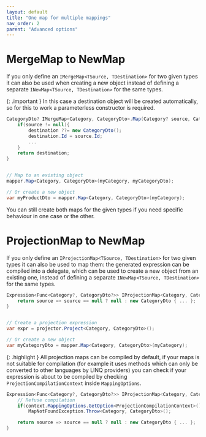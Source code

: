 ```yaml
---
layout: default
title: "One map for multiple mappings"
nav_order: 2
parent: "Advanced options"
---
```


# MergeMap to NewMap

If you only define an `IMergeMap<TSource, TDestination>` for two given types it can also be used when creating a new object instead of defining a separate `INewMap<TSource, TDestination>` for the same types.

{: .important }
In this case a destination object will be created automatically, so for this to work a parameterless constructor is required.

```csharp
CategoryDto? IMergeMap<Category, CategoryDto>.Map(Category? source, CategoryDto? destination, MappingContext context){
    if(source != null){
        destination ??= new CategoryDto();
        destination.Id = source.Id;
        ...
    }
    return destination;
}


// Map to an existing object
mapper.Map<Category, CategoryDto>(myCategory, myCategoryDto);

// Or create a new object
var myProductDto = mapper.Map<Category, CategoryDto>(myCategory);
```

You can still create both maps for the given types if you need specific behaviour in one case or the other.

# ProjectionMap to NewMap

If you only define an `IProjectionMap<TSource, TDestination>` for two given types it can also be used to map them: the generated expression can be compiled into a delegate, which can be used to create a new object from an existing one, instead of defining a separate `INewMap<TSource, TDestination>` for the same types.

```csharp
Expression<Func<Category?, CategoryDto?>> IProjectionMap<Category, CategoryDto>.Project(ProjectionContext context){
    return source => source == null ? null : new CategoryDto { ... };
}


// Create a projection expression
var expr = projector.Project<Category, CategoryDto>();

// Or create a new object
var myCategoryDto = mapper.Map<Category, CategoryDto>(myCategory);
```

{: .highlight }
All projection maps can be compiled by default, if your maps is not suitable for compilation (for example it uses methods which can only be converted to other languages by LINQ providers) you can check if your expression is about to be compiled by checking `ProjectionCompilationContext` inside `MappingOptions`.

```csharp
Expression<Func<Category?, CategoryDto?>> IProjectionMap<Category, CategoryDto>.Project(ProjectionContext context){
	// Refuse compilation
	if(context.MappingOptions.GetOption<ProjectionCompilationContext>() != null)
		MapNotFoundException.Throw<Category, CategoryDto>();

    return source => source == null ? null : new CategoryDto { ... };
}
```